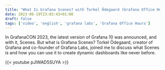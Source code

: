 ```yaml
---
title: "What Is Grafana Scenes? with Torkel Ödegaard (Grafana Office Hours #02)"
date: 2023-06-19T23:03:43+01:00
draft: false
tags: ['video', 'english', 'grafana labs', 'Grafana Office Hours']
---
```

In GrafanaCON 2023, the latest version of Grafana 10 was announced, and with it, Scenes. But what is Grafana Scenes? Torkel Ödegaard, creator of Grafana and co-founder of Grafana Labs, joined me to discuss what Scenes is and how you can use it to create dynamic dashboards like never before.

{{< youtube pJlWAD5SUYA >}}
